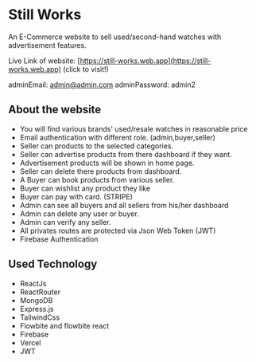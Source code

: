 # Still Works

An E-Commerce website to sell used/second-hand watches with advertisement features.

Live Link of website: [https://still-works.web.app](https://still-works.web.app) (click to visit!)

adminEmail: admin@admin.com
adminPassword: admin2

## About the website

- You will find various brands' used/resale watches in reasonable price
- Email authentication with different role. (admin,buyer,seller)
- Seller can products to the selected categories.
- Seller can advertise products from there dashboard if they want.
- Advertisement products will be shown in home page.
- Seller can delete there products from dashboard.
- A Buyer can book products from various seller.
- Buyer can wishlist any product they like
- Buyer can pay with card. (STRIPE)
- Admin can see all buyers and all sellers from his/her dashboard
- Admin can delete any user or buyer.
- Admin can verify any seller.
- All privates routes are protected via Json Web Token (JWT)
- Firebase Authentication


## Used Technology

- ReactJs
- ReactRouter
- MongoDB
- Express.js
- TailwindCss
- Flowbite and flowbite react
- Firebase
- Vercel
- JWT